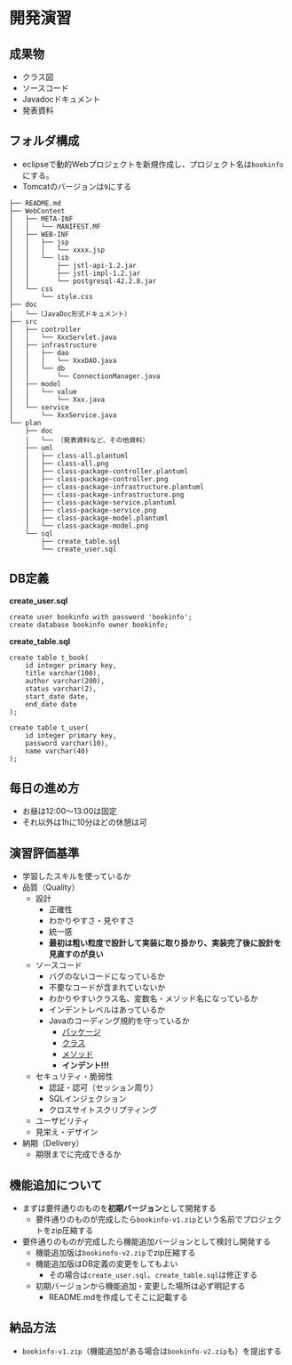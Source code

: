 # 開発演習

## 成果物

- クラス図
- ソースコード
- Javadocドキュメント
- 発表資料

## フォルダ構成

- eclipseで動的Webプロジェクトを新規作成し、プロジェクト名は`bookinfo`にする。
- Tomcatのバージョンは`9`にする

```
├── README.md
├── WebContent
│   ├── META-INF
│   │   └── MANIFEST.MF
│   ├── WEB-INF
│   │   ├── jsp
│   │   │   └── xxxx.jsp
│   │   └── lib
│   │       ├── jstl-api-1.2.jar
│   │       ├── jstl-impl-1.2.jar
│   │       └── postgresql-42.2.8.jar
│   └── css
│       └── style.css
├── doc
│   └──（JavaDoc形式ドキュメント）
├── src
│   ├── controller
│   │   └── XxxServlet.java
│   ├── infrastructure
│   │   ├── dao
│   │   │   └── XxxDAO.java
│   │   └── db
│   │       └── ConnectionManager.java
│   ├── model
│   │   └── value
│   │       └── Xxx.java
│   └── service
│       └── XxxService.java
└── plan
    ├── doc
    │   └── （発表資料など、その他資料）
    ├── uml
    │   ├── class-all.plantuml
    │   ├── class-all.png
    │   ├── class-package-controller.plantuml
    │   ├── class-package-controller.png
    │   ├── class-package-infrastructure.plantuml
    │   ├── class-package-infrastructure.png
    │   ├── class-package-service.plantuml
    │   ├── class-package-service.png
    │   ├── class-package-model.plantuml
    │   └── class-package-model.png
    └── sql
        ├── create_table.sql
        └── create_user.sql
```

## DB定義

**create_user.sql**

```
create user bookinfo with password 'bookinfo';
create database bookinfo owner bookinfo;
```

**create_table.sql**

```
create table t_book(
	id integer primary key,
	title varchar(100),
	author varchar(200),
	status varchar(2),
	start_date date,
	end_date date
);

create table t_user(
	id integer primary key,
	password varchar(10),
	name varchar(40)
);
```

## 毎日の進め方

- お昼は12:00〜13:00は固定
- それ以外は1hに10分ほどの休憩は可

## 演習評価基準

- 学習したスキルを使っているか
- 品質（Quality）
    - 設計
        - 正確性
        - わかりやすさ・見やすさ
        - 統一感
        - **最初は粗い粒度で設計して実装に取り掛かり、実装完了後に設計を見直すのが良い**
    - ソースコード
        - バグのないコードになっているか
        - 不要なコードが含まれていないか
        - わかりやすいクラス名、変数名・メソッド名になっているか
        - インデントレベルはあっているか
        - Javaのコーディング規約を守っているか
            - [パッケージ](https://future-architect.github.io/coding-standards/documents/forJava/Java%E3%82%B3%E3%83%BC%E3%83%87%E3%82%A3%E3%83%B3%E3%82%B0%E8%A6%8F%E7%B4%84.html#%E3%83%91%E3%83%83%E3%82%B1%E3%83%BC%E3%82%B8)
            - [クラス](https://future-architect.github.io/coding-standards/documents/forJava/Java%E3%82%B3%E3%83%BC%E3%83%87%E3%82%A3%E3%83%B3%E3%82%B0%E8%A6%8F%E7%B4%84.html#%E3%82%AF%E3%83%A9%E3%82%B9)
            - [メソッド](https://future-architect.github.io/coding-standards/documents/forJava/Java%E3%82%B3%E3%83%BC%E3%83%87%E3%82%A3%E3%83%B3%E3%82%B0%E8%A6%8F%E7%B4%84.html#%E3%83%A1%E3%82%BD%E3%83%83%E3%83%89)
            - **インデント!!!**
    - セキュリティ・脆弱性
        - 認証・認可（セッション周り）
        - SQLインジェクション
        - クロスサイトスクリプティング
    - ユーザビリティ
    - 見栄え・デザイン
- 納期（Delivery）
    - 期限までに完成できるか

## 機能追加について

- まずは要件通りのものを**初期バージョン**として開発する
    - 要件通りのものが完成したら`bookinfo-v1.zip`という名前でプロジェクトをzip圧縮する
- 要件通りのものが完成したら機能追加バージョンとして検討し開発する
    - 機能追加版は`bookinofo-v2.zip`でzip圧縮する
    - 機能追加版はDB定義の変更をしてもよい
        - その場合は`create_user.sql`、`create_table.sql`は修正する
    - 初期バージョンから機能追加・変更した場所は必ず明記する
        - README.mdを作成してそこに記載する

## 納品方法

- `bookinfo-v1.zip`（機能追加がある場合は`bookinfo-v2.zip`も）を提出する
